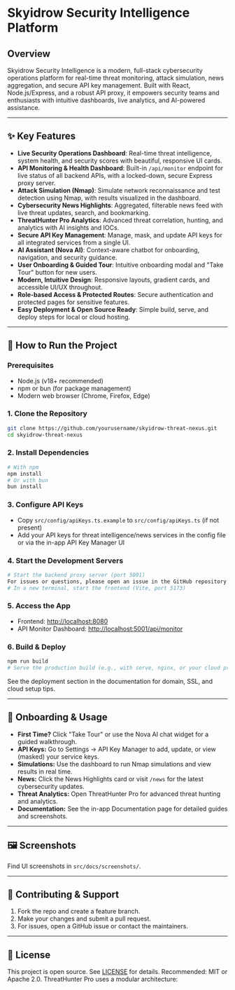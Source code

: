 
# Skyidrow Security Intelligence Platform

## Overview
Skyidrow Security Intelligence is a modern, full-stack cybersecurity operations platform for real-time threat monitoring, attack simulation, news aggregation, and secure API key management. Built with React, Node.js/Express, and a robust API proxy, it empowers security teams and enthusiasts with intuitive dashboards, live analytics, and AI-powered assistance.

---

## ✨ Key Features

- **Live Security Operations Dashboard**: Real-time threat intelligence, system health, and security scores with beautiful, responsive UI cards.
- **API Monitoring & Health Dashboard**: Built-in `/api/monitor` endpoint for live status of all backend APIs, with a locked-down, secure Express proxy server.
- **Attack Simulation (Nmap)**: Simulate network reconnaissance and test detection using Nmap, with results visualized in the dashboard.
- **Cybersecurity News Highlights**: Aggregated, filterable news feed with live threat updates, search, and bookmarking.
- **ThreatHunter Pro Analytics**: Advanced threat correlation, hunting, and analytics with AI insights and IOCs.
- **Secure API Key Management**: Manage, mask, and update API keys for all integrated services from a single UI.
- **AI Assistant (Nova AI)**: Context-aware chatbot for onboarding, navigation, and security guidance.
- **User Onboarding & Guided Tour**: Intuitive onboarding modal and "Take Tour" button for new users.
- **Modern, Intuitive Design**: Responsive layouts, gradient cards, and accessible UI/UX throughout.
- **Role-based Access & Protected Routes**: Secure authentication and protected pages for sensitive features.
- **Easy Deployment & Open Source Ready**: Simple build, serve, and deploy steps for local or cloud hosting.

---

## 🚀 How to Run the Project

### Prerequisites
- Node.js (v18+ recommended)
- npm or bun (for package management)
- Modern web browser (Chrome, Firefox, Edge)

### 1. Clone the Repository
```sh
git clone https://github.com/yourusername/skyidrow-threat-nexus.git
cd skyidrow-threat-nexus
```

### 2. Install Dependencies
```sh
# With npm
npm install
# Or with bun
bun install
```

### 3. Configure API Keys
- Copy `src/config/apiKeys.ts.example` to `src/config/apiKeys.ts` (if not present)
- Add your API keys for threat intelligence/news services in the config file or via the in-app API Key Manager UI

### 4. Start the Development Servers
```sh
# Start the backend proxy server (port 5001)
For issues or questions, please open an issue in the GitHub repository or contact the development team at support@threathunterpro.com.
# In a new terminal, start the frontend (Vite, port 5173)

```

### 5. Access the App
- Frontend: [http://localhost:8080](http://localhost:5173)
- API Monitor Dashboard: [http://localhost:5001/api/monitor](http://localhost:5001/api/monitor)

### 6. Build & Deploy
```sh
npm run build
# Serve the production build (e.g., with serve, nginx, or your cloud provider)
```
See the deployment section in the documentation for domain, SSL, and cloud setup tips.

---

## 🧭 Onboarding & Usage

- **First Time?** Click "Take Tour" or use the Nova AI chat widget for a guided walkthrough.
- **API Keys:** Go to Settings → API Key Manager to add, update, or view (masked) your service keys.
- **Simulations:** Use the dashboard to run Nmap simulations and view results in real time.
- **News:** Click the News Highlights card or visit `/news` for the latest cybersecurity updates.
- **Threat Analytics:** Open ThreatHunter Pro for advanced threat hunting and analytics.
- **Documentation:** See the in-app Documentation page for detailed guides and screenshots.

---

## 🖼️ Screenshots
Find UI screenshots in `src/docs/screenshots/`.

---

## 🤝 Contributing & Support

1. Fork the repo and create a feature branch.
2. Make your changes and submit a pull request.
3. For issues, open a GitHub issue or contact the maintainers.

---

## 📄 License
This project is open source. See [LICENSE](LICENSE) for details. Recommended: MIT or Apache 2.0.
ThreatHunter Pro uses a modular architecture:
